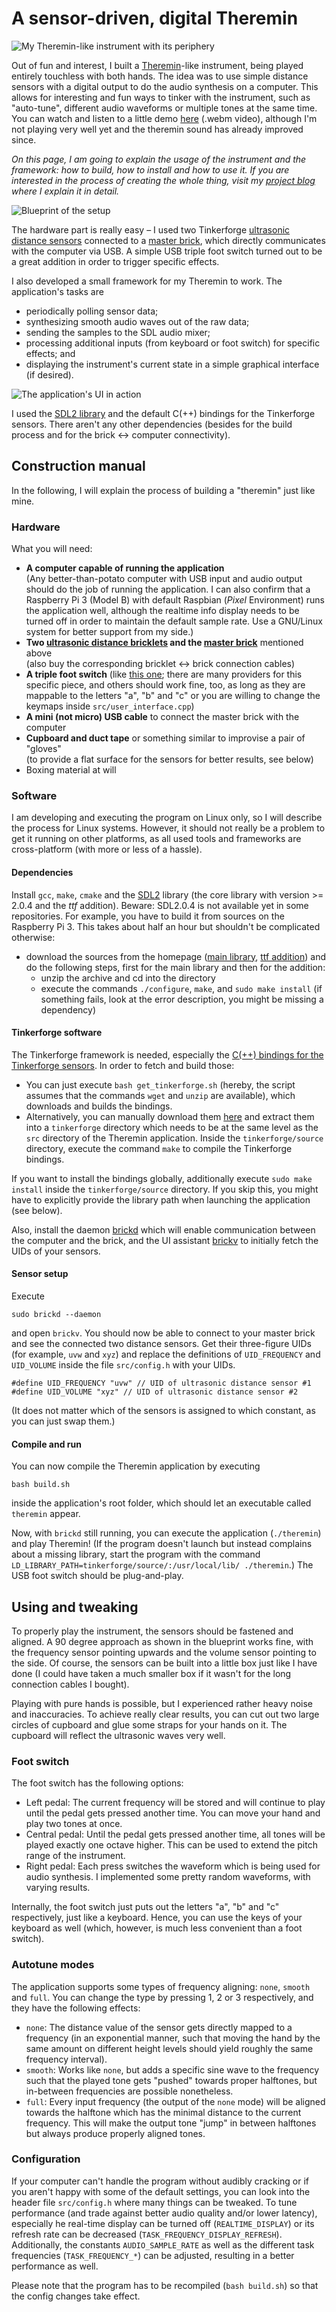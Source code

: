 # A sensor-driven, digital Theremin

![My Theremin-like instrument with its periphery](img/theremin-periphery-small.jpg)

Out of fun and interest, I built a [Theremin](https://en.wikipedia.org/wiki/Theremin)-like instrument, being played entirely touchless with both hands. The idea was to use simple distance sensors with a digital output to do the audio synthesis on a computer. This allows for interesting and fun ways to tinker with the instrument, such as "auto-tune", different audio waveforms or multiple tones at the same time. You can watch and listen to a little demo [here](http://dominikschreiber.de/vid/theremin-demo.webm) (.webm video), although I'm not playing very well yet and the theremin sound has already improved since.

_On this page, I am going to explain the usage of the instrument and the framework: how to build, how to install and how to use it. If you are interested in the process of creating the whole thing, visit my [project blog](https://github.com/domschrei/theremin/wiki/Digital-%22theremin%22:-Project-blog) where I explain it in detail._

![Blueprint of the setup](img/blueprint.png)

The hardware part is really easy – I used two Tinkerforge [ultrasonic distance sensors](https://www.tinkerforge.com/de/doc/Hardware/Bricklets/Distance_US.html#distance-us-bricklet) connected to a [master brick](https://www.tinkerforge.com/de/doc/Hardware/Bricks/Master_Brick.html), which directly communicates with the computer via USB. A simple USB triple foot switch turned out to be a great addition in order to trigger specific effects.

I also developed a small framework for my Theremin to work. The application's tasks are

* periodically polling sensor data;
* synthesizing smooth audio waves out of the raw data;
* sending the samples to the SDL audio mixer;
* processing additional inputs (from keyboard or foot switch) for specific effects; and
* displaying the instrument's current state in a simple graphical interface (if desired).

![The application's UI in action](img/ui.jpg)

I used the [SDL2 library](http://libsdl.org) and the default C(++) bindings for the Tinkerforge sensors. There aren't any other dependencies (besides for the build process and for the brick ↔ computer connectivity).

## Construction manual

In the following, I will explain the process of building a "theremin" just like mine.

### Hardware

What you will need:

* **A computer capable of running the application**  
(Any better-than-potato computer with USB input and audio output should do the job of running the application. I can also confirm that a Raspberry Pi 3 (Model B) with default Raspbian (_Pixel_ Environment) runs the application well, although the realtime info display needs to be turned off in order to maintain the default sample rate. Use a GNU/Linux system for better support from my side.)
* **Two [ultrasonic distance bricklets](https://www.tinkerforge.com/de/doc/Hardware/Bricklets/Distance_US.html#distance-us-bricklet) and the [master brick](https://www.tinkerforge.com/de/doc/Hardware/Bricks/Master_Brick.html)** mentioned above  
(also buy the corresponding bricklet ↔ brick connection cables)
* **A triple foot switch**
(like [this one](https://www.amazon.de/dp/B00WS2GZU2/ref=cm_sw_em_r_mt_dp_TK9GybS27T1YN); there are many providers for this specific piece, and others should work fine, too, as long as they are mappable to the letters "a", "b" and "c" or you are willing to change the keymaps inside `src/user_interface.cpp`) 
* **A mini (not micro) USB cable** to connect the master brick with the computer
* **Cupboard and duct tape** or something similar to improvise a pair of "gloves"  
(to provide a flat surface for the sensors for better results, see below)
* Boxing material at will

### Software

I am developing and executing the program on Linux only, so I will describe the process for Linux systems. 
However, it should not really be a problem to get it running on other platforms, as all used tools and frameworks are cross-platform (with more or less of a hassle).

#### Dependencies

Install `gcc`, `make`, `cmake` and the [SDL2](https://www.libsdl.org/) library (the core library with version >= 2.0.4 and the _ttf_ addition). Beware: SDL2.0.4 is not available yet in some repositories. For example, you have to build it from sources on the Raspberry Pi 3. This takes about half an hour but shouldn't be complicated otherwise:
* download the sources from the homepage ([main library](https://www.libsdl.org/release/SDL2-2.0.5.zip), [ttf addition](https://www.libsdl.org/projects/SDL_ttf/release/SDL2_ttf-2.0.14.zip)) and do the following steps, first for the main library and then for the addition:
    * unzip the archive and cd into the directory 
    * execute the commands `./configure`, `make`, and `sudo make install` (if something fails, look at the error description, you might be missing a dependency)

#### Tinkerforge software
    
The Tinkerforge framework is needed, especially the [C(++) bindings for the Tinkerforge sensors](https://www.tinkerforge.com/de/doc/Software/API_Bindings_C.html).
In order to fetch and build those:
* You can just execute `bash get_tinkerforge.sh` (hereby, the script assumes that the commands `wget` and `unzip` are available), which downloads and builds the bindings. 
* Alternatively, you can manually download them [here](https://www.tinkerforge.com/en/doc/Downloads.html#downloads-bindings-examples) and extract them into a `tinkerforge` directory which needs to be at the same level as the `src` directory of the Theremin application. Inside the `tinkerforge/source` directory, execute the command `make` to compile the Tinkerforge bindings.

If you want to install the bindings globally, additionally execute `sudo make install` inside the `tinkerforge/source` directory. If you skip this, you might have to explicitly provide the library path when launching the application (see below).

Also, install the daemon [brickd](https://www.tinkerforge.com/en/doc/Software/Brickd.html#brickd) which will enable communication between the computer and the brick, and the UI assistant [brickv](https://www.tinkerforge.com/en/doc/Software/Brickv.html#brickv) to initially fetch the UIDs of your sensors.

#### Sensor setup

Execute
```
sudo brickd --daemon
```
and open `brickv`. You should now be able to connect to your master brick and see the connected two distance sensors. Get their three-figure UIDs (for example, `uvw` and `xyz`) and replace the definitions of `UID_FREQUENCY` and `UID_VOLUME` inside the file `src/config.h` with your UIDs.
```
#define UID_FREQUENCY "uvw" // UID of ultrasonic distance sensor #1
#define UID_VOLUME "xyz" // UID of ultrasonic distance sensor #2
```
(It does not matter which of the sensors is assigned to which constant, as you can just swap them.)

#### Compile and run

You can now compile the Theremin application by executing
```
bash build.sh
```
inside the application's root folder, which should let an executable called `theremin` appear.

Now, with `brickd` still running, you can execute the application (`./theremin`) and play Theremin! (If the program doesn't launch but instead complains about a missing library, start the program with the command `LD_LIBRARY_PATH=tinkerforge/source/:/usr/local/lib/ ./theremin`.) The USB foot switch should be plug-and-play.

## Using and tweaking

To properly play the instrument, the sensors should be fastened and aligned. A 90 degree approach as shown in the blueprint works fine, with the frequency sensor pointing upwards and the volume sensor pointing to the side. Of course, the sensors can be built into a little box just like I have done (I could have taken a much smaller box if it wasn't for the long connection cables I bought).

Playing with pure hands is possible, but I experienced rather heavy noise and inaccuracies. To achieve really clear results, you can cut out two large circles of cupboard and glue some straps for your hands on it. The cupboard will reflect the ultrasonic waves very well.

### Foot switch

The foot switch has the following options:

* Left pedal: The current frequency will be stored and will continue to play until the pedal gets pressed another time. You can move your hand and play two tones at once.
* Central pedal: Until the pedal gets pressed another time, all tones will be played exactly one octave higher. This can be used to extend the pitch range of the instrument.
* Right pedal: Each press switches the waveform which is being used for audio synthesis. I implemented some pretty random waveforms, with varying results.

Internally, the foot switch just puts out the letters "a", "b" and "c" respectively, just like a keyboard. Hence, you can use the keys of your keyboard as well (which, however, is much less convenient than a foot switch).

### Autotune modes

The application supports some types of frequency aligning: `none`, `smooth` and `full`. You can change the type by pressing 1, 2 or 3 respectively, and they have the following effects:

* `none`: The distance value of the sensor gets directly mapped to a frequency (in an exponential manner, such that moving the hand by the same amount on different height levels should yield roughly the same frequency interval).
* `smooth`: Works like `none`, but adds a specific sine wave to the frequency such that the played tone gets "pushed" towards proper halftones, but in-between frequencies are possible nonetheless.
* `full`: Every input frequency (the output of the `none` mode) will be aligned towards the halftone which has the minimal distance to the current frequency. This will make the output tone "jump" in between halftones but always produce properly aligned tones.

### Configuration

If your computer can't handle the program without audibly cracking or if you aren't happy with some of the default settings, you can look into the header file `src/config.h` where many things can be tweaked. To tune performance (and trade against better audio quality and/or lower latency), especially he real-time display can be turned off (`REALTIME_DISPLAY`) or its refresh rate can be decreased (`TASK_FREQUENCY_DISPLAY_REFRESH`). Additionally, the constants `AUDIO_SAMPLE_RATE` as well as the different task frequencies (`TASK_FREQUENCY_*`) can be adjusted, resulting in a better performance as well.

Please note that the program has to be recompiled (`bash build.sh`) so that the config changes take effect.

